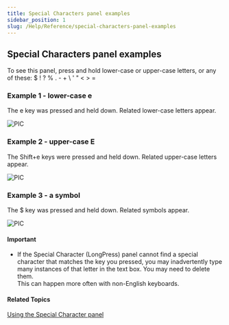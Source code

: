 ```yaml
---
title: Special Characters panel examples
sidebar_position: 1
slug: /Help/Reference/special-characters-panel-examples
---
```


## Special Characters panel examples

To see this panel, press and hold lower-case or upper-case letters, or any of these: $ ! ? % . - + \\ ' " < > =

### Example 1 - lower-case e

The e key was pressed and held down. Related lower-case letters appear.

![PIC](/ref-docs-assets/images/Tasks/Edit_tasks/SpecialCharactersPanel_e.png)

### Example 2 - upper-case E

The Shift+e keys were pressed and held down. Related upper-case letters appear.

![PIC](/ref-docs-assets/images/Tasks/Edit_tasks/SpecialCharactersPanele_E.png)

### Example 3 - a symbol

The $ key was pressed and held down. Related symbols appear.

![PIC](/ref-docs-assets/images/Tasks/Edit_tasks/SpecialCharactersPanelDollar.png)

#### Important

-   If the Special Character (LongPress) panel cannot find a special character that matches the key you pressed, you may inadvertently type many instances of that letter in the text box. You may need to delete them.  
    This can happen more often with non-English keyboards.
    

#### Related Topics

[Using the Special Character panel](Using_the_Special_Characters_panel.md)